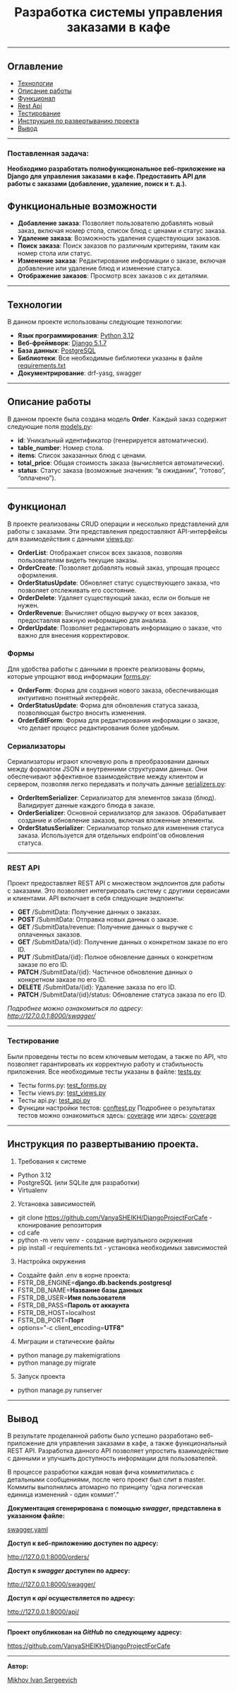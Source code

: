 # <p align="center"> Разработка системы управления заказами в кафе</p>


***
## Оглавление
- [Технологии](#технологии)
- [Описание работы](#описание-работы)
- [Функционал](#функционал)
- [Rest Api](#Rest-Api)
- [Тестирование](#тестирование)
- [Инструкция по развертыванию проекта](#инструкция-по-развертыванию-проекта)
- [Вывод](#вывод)
***


### Поставленная задача: 
**Необходимо разработать полнофункциональное веб-приложение на Django для управления заказами в кафе. Предоставить API для работы с заказами (добавление, удаление, поиск и т. д.).**


## Функциональные возможности
- **Добавление заказа**: Позволяет пользователю добавлять новый заказ, включая номер стола, список блюд с ценами и статус заказа.
- **Удаление заказа**: Возможность удаления существующих заказов.
- **Поиск заказа**: Поиск заказов по различным критериям, таким как номер стола или статус.
- **Изменение заказа**: Редактирование информации о заказе, включая добавление или удаление блюд и изменение статуса.
- **Отображение заказов**: Просмотр всех заказов с их деталями.


***
## Технологии
В данном проекте использованы следующие технологии:
- **Язык программирования**: [Python 3.12](https://www.python.org/)
- **Веб-фреймворк**: [Django 5.1.7](https://www.djangoproject.com/)
- **База данных**: [PostgreSQL](https://www.postgresql.org/)
- **Библиотеки**: Все необходимые библиотеки указаны в файле [requirements.txt](requirements.txt)
- **Документрирование**: drf-yasg, swagger


***
## Описание работы
В данном проекте была создана модель **Order**. Каждый заказ содержит следующие поля [models.py](orders/models.py):

- **id**: Уникальный идентификатор (генерируется автоматически).
- **table_number**: Номер стола.
- **items**: Список заказанных блюд с ценами.
- **total_price**: Общая стоимость заказа (вычисляется автоматически).
- **status**: Статус заказа (возможные значения: “в ожидании”, “готово”, “оплачено”).

***
## Функционал
В проекте реализованы CRUD операции и несколько представлений для работы с заказами. Эти представления предоставляют API-интерфейсы для взаимодействия с данными [views.py](orders/views.py):

- **OrderList**: Отображает список всех заказов, позволяя пользователям видеть текущие заказы.
- **OrderCreate**: Позволяет добавлять новый заказ, упрощая процесс оформления.
- **OrderStatusUpdate**: Обновляет статус существующего заказа, что позволяет отслеживать его состояние.
- **OrderDelete**: Удаляет существующий заказ, если он больше не нужен.
- **OrderRevenue**: Вычисляет общую выручку от всех заказов, предоставляя важную информацию для анализа.
- **OrderUpdate**: Позволяет редактировать информацию о заказе, что важно для внесения корректировок.

### Формы

Для удобства работы с данными в проекте реализованы формы, которые упрощают ввод информации [forms.py](orders/forms.py):

- **OrderForm**: Форма для создания нового заказа, обеспечивающая интуитивно понятный интерфейс.
- **OrderStatusUpdate**: Форма для обновления статуса заказа, позволяющая быстро вносить изменения.
- **OrderEditForm**: Форма для редактирования информации о заказе, что делает процесс редактирования более удобным.

### Сериализаторы

Сериализаторы играют ключевую роль в преобразовании данных между форматом JSON и внутренними структурами данных. Они обеспечивают эффективное взаимодействие между клиентом и сервером, позволяя легко передавать и получать данные [serializers.py](orders/serializers.py):
- **OrderItemSerializer**: Сериализатор для элементов заказа (блюд). Валидирует данные каждого блюда в заказе.
- **OrderSerializer**: Основной сериализатор для заказов. Обрабатывает создание и обновление заказов, включая вложенные элементы.
- **OrderStatusSerializer**: Сериализатор только для изменения статуса заказа. Используется для отдельных endpoint'ов обновления статуса.
***
### REST API

Проект предоставляет REST API с множеством эндпоинтов для работы с заказами. Это позволяет интегрировать систему с другими сервисами и клиентами. API включает в себя следующие эндпоинты:

- **GET** /SubmitData: Получение данных о заказах.
- **POST** /SubmitData: Отправка новых данных о заказе.
- **GET** /SubmitData/revenue: Получение данных о выручке с оплаченных заказов.
- **GET** /SubmitData/{id}: Получение данных о конкретном заказе по его ID.
- **PUT** /SubmitData/{id}: Полное обновление данных о конкретном заказе по его ID.
- **PATCH** /SubmitData/{id}: Частичное обновление данных о конкретном заказе по его ID.
- **DELETE** /SubmitData/{id}: Удаление заказа по его ID.
- **PATCH** /SubmitData/{id}/status: Обновление статуса заказа по его ID.

*Подробнее можно ознакомиться по адресу: http://127.0.0.1:8000/swagger/*
***
### Тестирование

Были проведены тесты по всем ключевым методам, а также по API, что позволяет гарантировать их корректную работу и стабильность приложения.
Все необходимые тесты указаны в файле: [tests.py](orders/tests/)
- Тесты forms.py: [test_forms.py](orders/tests/test_forms.py)
- Тесты views.py: [test_views.py](orders/tests/test_views.py)
- Тесты api.py: [test_api.py](orders/tests/test_api.py)
- Функции настройки тестов: [conftest.py](orders/tests/conftest.py)
Подробнее о результатах тестов можно ознакомиться здесь: [coverage](htmlcov/index.html) или здесь: [coverage](coverage)
***
## Инструкция по развертыванию проекта.

1. Требования к системе
- Python 3.12
- PostgreSQL (или SQLite для разработки)
- Virtualenv
2. Установка зависимостей\
- git clone https://github.com/VanyaSHEIKH/DjangoProjectForCafe - клонирование репозитория
- cd cafe 
- python -m venv venv - создание виртуального окружения
- pip install -r requirements.txt - установка необходимых зависимостей
3. Настройка окружения
- Создайте файл .env в корне проекта:
- FSTR_DB_ENGINE=**django.db.backends.postgresql**
- FSTR_DB_NAME=**Название базы данных**
- FSTR_DB_USER=**Имя пользователя**
- FSTR_DB_PASS=**Пароль от аккаунта**
- FSTR_DB_HOST=localhost
- FSTR_DB_PORT=**Порт**
- options="-c client_encoding=**UTF8"**
4. Миграции и статические файлы
- python manage.py makemigrations
- python manage.py migrate
5. Запуск проекта
- python manage.py runserver

***
## Вывод
В результате проделанной работы было успешно разработано веб-приложение для управления заказами в кафе, а также функциональный REST API. Разработка данного API позволяет упростить взаимодействие с данными и улучшить доступность информации для пользователей.

В процессе разработки каждая новая фича коммитилилась с детальными сообщениями, после чего проект был слит в master. Коммиты выполнялись атомарно по принципу 'одна логическая единица изменений - один коммит'."

**Документация сгенерирована с помощью ***swagger***, представлена в указанном файле:**

[swagger.yaml](orders/swagger.yaml)

**Доступ к **веб-приложению** доступен по адресу:**

http://127.0.0.1:8000/orders/

**Доступ к ***swagger*** доступен по адресу:**

http://127.0.0.1:8000/swagger/

**Доступ к ***api*** осуществляется по адресу:**

http://127.0.0.1:8000/api/
***

**Проект опубликован на ***GitHub*** по следующему адресу:**

https://github.com/VanyaSHEIKH/DjangoProjectForCafe
***

**Автор:**

[Mikhov Ivan Sergeevich](https://github.com/VanyaSHEIKH/)